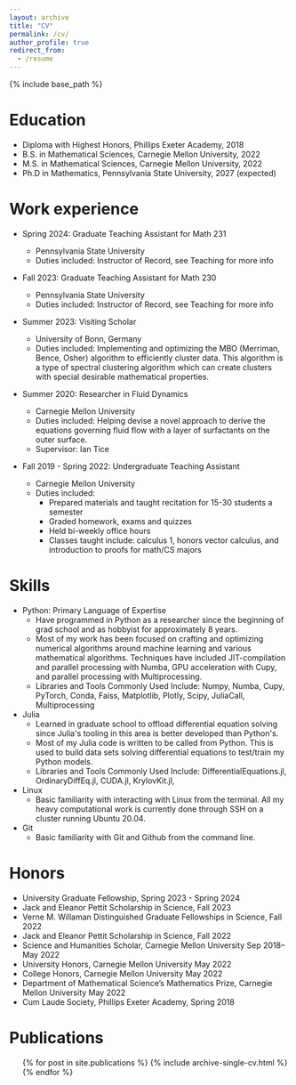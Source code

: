 ```yaml
---
layout: archive
title: "CV"
permalink: /cv/
author_profile: true
redirect_from:
  - /resume
---
```


{% include base_path %}

Education
======
* Diploma with Highest Honors, Phillips Exeter Academy, 2018
* B.S. in Mathematical Sciences, Carnegie Mellon University, 2022
* M.S. in Mathematical Sciences, Carnegie Mellon University, 2022
* Ph.D in Mathematics, Pennsylvania State University, 2027 (expected)

Work experience
======
* Spring 2024: Graduate Teaching Assistant for Math 231
  * Pennsylvania State University
  * Duties included: Instructor of Record, see Teaching for more info

* Fall 2023: Graduate Teaching Assistant for Math 230
  * Pennsylvania State University
  * Duties included: Instructor of Record, see Teaching for more info

* Summer 2023: Visiting Scholar
  * University of Bonn, Germany
  * Duties included: Implementing and optimizing the MBO (Merriman, Bence, Osher) algorithm to efficiently cluster data. This algorithm is a type
  of spectral clustering algorithm which can create clusters with special
  desirable mathematical properties.

* Summer 2020: Researcher in Fluid Dynamics
  * Carnegie Mellon University
  * Duties included: Helping devise a novel approach to derive the equations governing fluid flow with a layer of surfactants on the outer surface.
  * Supervisor: Ian Tice

* Fall 2019 - Spring 2022: Undergraduate Teaching Assistant
  * Carnegie Mellon University
  * Duties included: 
    * Prepared materials and taught recitation for 15-30 students a semester 
    * Graded homework, exams and quizzes
    * Held bi-weekly office hours
    * Classes taught include: calculus 1, honors vector calculus, and introduction to proofs for math/CS majors
  
Skills
======
* Python: Primary Language of Expertise
  * Have programmed in Python as a researcher since the beginning of grad school
    and as hobbyist for approximately 8 years. 
  * Most of my work has been focused on crafting and optimizing numerical 
    algorithms around machine learning and various mathematical algorithms.
    Techniques have included JIT-compilation and parallel processing with Numba, 
    GPU acceleration with Cupy, and parallel processing with Multiprocessing.
  * Libraries and Tools Commonly Used Include: Numpy, Numba, Cupy, PyTorch, 
    Conda, Faiss, Matplotlib, Plotly, Scipy, JuliaCall, Multiprocessing
* Julia
  * Learned in graduate school to offload differential equation solving
    since Julia's tooling in this area is better developed than Python's.
  * Most of my Julia code is written to be called from Python. This is used
    to build data sets solving differential equations to test/train my Python
    models.
  * Libraries and Tools Commonly Used Include: DifferentialEquations.jl,
    OrdinaryDiffEq.jl, CUDA.jl, KrylovKit.jl, 
* Linux
  * Basic familiarity with interacting with Linux from the terminal.
    All my heavy computational work is currently done through SSH on a 
    cluster running Ubuntu 20.04.
* Git
  * Basic familiarity with Git and Github from the command line.

Honors
======
* University Graduate Fellowship, Spring 2023 - Spring 2024
* Jack and Eleanor Pettit Scholarship in Science, Fall 2023
* Verne M. Willaman Distinguished Graduate Fellowships in Science, Fall 2022
* Jack and Eleanor Pettit Scholarship in Science, Fall 2022
* Science and Humanities Scholar, Carnegie Mellon University Sep 2018–May 2022 
* University Honors, Carnegie Mellon University May 2022
* College Honors, Carnegie Mellon University May 2022
* Department of Mathematical Science’s Mathematics Prize, Carnegie Mellon University May 2022
* Cum Laude Society, Phillips Exeter Academy, Spring 2018

Publications
======
  <ul>{% for post in site.publications %}
    {% include archive-single-cv.html %}
  {% endfor %}</ul>